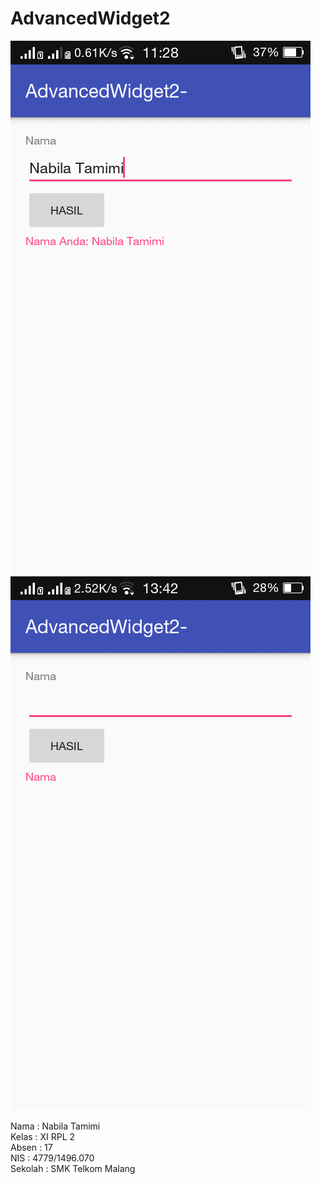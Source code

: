 # AdvancedWidget2

![Screenshot](https://github.com/tamiminabila/AdvancedWidget2/blob/master/Screenshot_2016-09-25-11-28-46-554%5B1%5D.png)
![Screenshot](https://github.com/tamiminabila/AdvancedWidget2/blob/master/Screenshot_2016-09-25-13-42-07-428%5B1%5D.png)

Nama  : Nabila Tamimi <br>
Kelas : XI RPL 2 <br>
Absen : 17 <br>
NIS   : 4779/1496.070 <br>
Sekolah : SMK Telkom Malang

